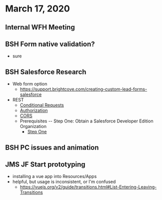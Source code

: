 # March 17, 2020

## Internal WFH Meeting

## BSH Form native validation?
- sure

## BSH Salesforce Research
- Web form option
  - https://support.brightcove.com/creating-custom-lead-forms-salesforce
- REST
  - [Conditional Requests](https://developer.salesforce.com/docs/atlas.en-us.api_rest.meta/api_rest/intro_rest_conditional_requests.htm)
  - [Authorization](https://developer.salesforce.com/docs/atlas.en-us.api_rest.meta/api_rest/intro_oauth_and_connected_apps.htm)
  - [CORS](https://developer.salesforce.com/docs/atlas.en-us.api_rest.meta/api_rest/extend_code_cors.htm)
  - Prerequisites -- Step One: Obtain a Salesforce Developer Edition Organization
    - [Step One](https://developer.salesforce.com/docs/atlas.en-us.api_rest.meta/api_rest/quickstart_dev_org.htm)

## BSH PC issues and animation

## JMS JF Start prototyping
- installing a vue app into Resources/Apps
- helpful, but usage is inconsistent, or I'm confused
  - https://vuejs.org/v2/guide/transitions.html#List-Entering-Leaving-Transitions